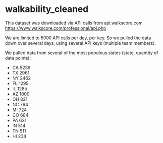 # walkability_cleaned

This dataset was downloaded via API calls from api.walkscore.com
https://www.walkscore.com/professional/api.php

We are limited to 5000 API calls per day, per key.
So we pulled the data down over several days, using several API keys (multiple team members).

We pulled data from several of the most populous states (state, quantity of data points):

- CA    5239
- TX    2961
- NY    2462
- FL    1295
- IL    1285
- AZ    1000
- OH     821
- NC     764
- MI     724
- CO     684
- PA     631
- IN     514
- TN     511
- HI     234

